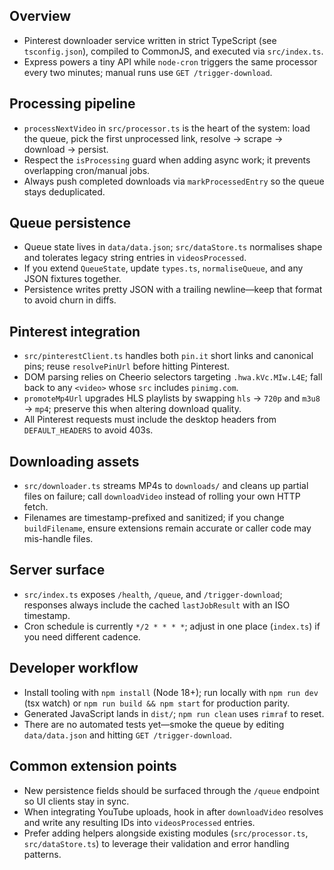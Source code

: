 ## Overview

- Pinterest downloader service written in strict TypeScript (see
  `tsconfig.json`), compiled to CommonJS, and executed via `src/index.ts`.
- Express powers a tiny API while `node-cron` triggers the same processor every
  two minutes; manual runs use `GET /trigger-download`.

## Processing pipeline

- `processNextVideo` in `src/processor.ts` is the heart of the system: load the
  queue, pick the first unprocessed link, resolve → scrape → download → persist.
- Respect the `isProcessing` guard when adding async work; it prevents
  overlapping cron/manual jobs.
- Always push completed downloads via `markProcessedEntry` so the queue stays
  deduplicated.

## Queue persistence

- Queue state lives in `data/data.json`; `src/dataStore.ts` normalises shape and
  tolerates legacy string entries in `videosProcessed`.
- If you extend `QueueState`, update `types.ts`, `normaliseQueue`, and any JSON
  fixtures together.
- Persistence writes pretty JSON with a trailing newline—keep that format to
  avoid churn in diffs.

## Pinterest integration

- `src/pinterestClient.ts` handles both `pin.it` short links and canonical pins;
  reuse `resolvePinUrl` before hitting Pinterest.
- DOM parsing relies on Cheerio selectors targeting `.hwa.kVc.MIw.L4E`; fall
  back to any `<video>` whose `src` includes `pinimg.com`.
- `promoteMp4Url` upgrades HLS playlists by swapping `hls` → `720p` and `m3u8` →
  `mp4`; preserve this when altering download quality.
- All Pinterest requests must include the desktop headers from `DEFAULT_HEADERS`
  to avoid 403s.

## Downloading assets

- `src/downloader.ts` streams MP4s to `downloads/` and cleans up partial files
  on failure; call `downloadVideo` instead of rolling your own HTTP fetch.
- Filenames are timestamp-prefixed and sanitized; if you change `buildFilename`,
  ensure extensions remain accurate or caller code may mis-handle files.

## Server surface

- `src/index.ts` exposes `/health`, `/queue`, and `/trigger-download`; responses
  always include the cached `lastJobResult` with an ISO timestamp.
- Cron schedule is currently `*/2 * * * *`; adjust in one place (`index.ts`) if
  you need different cadence.

## Developer workflow

- Install tooling with `npm install` (Node 18+); run locally with `npm run dev`
  (tsx watch) or `npm run build && npm start` for production parity.
- Generated JavaScript lands in `dist/`; `npm run clean` uses `rimraf` to reset.
- There are no automated tests yet—smoke the queue by editing `data/data.json`
  and hitting `GET /trigger-download`.

## Common extension points

- New persistence fields should be surfaced through the `/queue` endpoint so UI
  clients stay in sync.
- When integrating YouTube uploads, hook in after `downloadVideo` resolves and
  write any resulting IDs into `videosProcessed` entries.
- Prefer adding helpers alongside existing modules (`src/processor.ts`,
  `src/dataStore.ts`) to leverage their validation and error handling patterns.
